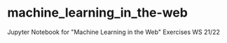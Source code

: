 # machine_learning_in_the-web
Jupyter Notebook for "Machine Learning in the Web" Exercises WS 21/22
